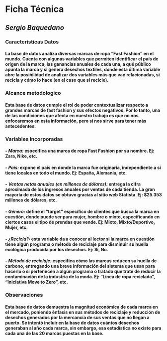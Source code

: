 # **Ficha Técnica**

## _Sergio Baquedano_

### Caracteristicas Datos

#### La base de datos analiza diversas marcas de ropa “Fast Fashion” en el mundo. Cuenta con algunas variables que permiten identificar el país de origen de la marca, las ganancias anuales de cada una, a qué público apunta la marca y si genera desechos textiles, donde esta última variable abre la posibilidad de analizar dos variables más que van relacionadas, si recicla y cómo lo hace (en el caso que si recicle).


### Alcance metodologico
#### Esta base de datos cumple el rol de poder contextualizar respecto a grandes marcas de fast fashion y sus efectos negativos. Por lo tanto, una de las condiciones que afecta en nuestro trabajo es que no nos enfocaremos en esta información, pero sí nos sirve para tener más antecedentes.

### Variables Incorporadas 

#### - _Marca:_ especifica una marca de ropa Fast Fashion por su nombre. Ej: Zara, Nike, etc.
#### - _País:_ expone el país en donde la marca fue originaria, independiente a si tiene locales en todo el mundo. Ej: España, Alemania, etc.
#### - _Ventas netas anuales (en millones de dólares):_ entrega la cifra aproximada de los ingresos anuales por ventas de cada tienda. La gran mayoría de estos datos se obtuvo gracias al sitio web Statista. Ej: $25.353 millones de dólares, etc.
#### - _Género:_ define el “target” específico de clientes que busca la marca en cuestión, donde puede ser para mujer, hombre o mixto, especificando en ciertos casos el tipo de prendas que vende. Ej: Mixto, Mixto/Deportivo, Mujer, etc.
#### - _¿Recicla?:_ esta variable da a conocer al lector si la marca en cuestión tiene algún programa o método de reciclaje para disminuir su huella ecológica producida por los desechos. Ej: Si, No.
#### - _Método de reciclaje:_ especifica cómo las marcas reducen su huella de carbono, entregando una breve información del sistema que usan para hacerlo o si pertenecen a algún programa o tratado que trate de reducir la contaminación de la industria de la moda. Ej: “Línea de ropa reciclada”, “Iniciativa Move to Zero”, etc.


### Observaciones 
#### Esta base de datos demuestra la magnitud económica de cada marca en el mercado, poniendo énfasis en sus métodos de reciclaje y reducción de desechos generados por la mercancía de sus ventas que no llegan a puerto. Se intentó incluir en la base de datos cuántos desechos generaban al año cada marca, sin embargo, esa estadística no existe para cada una de las 20 marcas puestas en la base.
